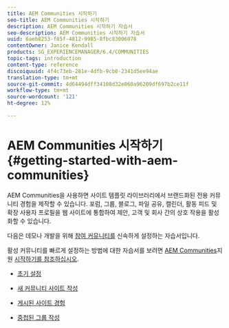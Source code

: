 ```yaml
---
title: AEM Communities 시작하기
seo-title: AEM Communities 시작하기
description: AEM Communities 시작하기 자습서
seo-description: AEM Communities 시작하기 자습서
uuid: 6aeb8253-f85f-4812-9985-8fbc83006078
contentOwner: Janice Kendall
products: SG_EXPERIENCEMANAGER/6.4/COMMUNITIES
topic-tags: introduction
content-type: reference
discoiquuid: 4f4c73eb-281e-4dfb-9cb0-2341d5ee94ae
translation-type: tm+mt
source-git-commit: 4d64494dff34108d32e060a96209df697b2ce11f
workflow-type: tm+mt
source-wordcount: '121'
ht-degree: 12%

---
```



# AEM Communities 시작하기 {#getting-started-with-aem-communities}

AEM Communities을 사용하면 사이트 템플릿 라이브러리에서 브랜드화된 전용 커뮤니티 경험을 제작할 수 있습니다. 포럼, 그룹, 블로그, 파일 공유, 캘린더, 활동 피드 및 확장 사용자 프로필을 웹 사이트에 통합하여 제안, 고객 및 회사 간의 상호 작용을 활성화할 수 있습니다.

다음은 데모나 개발을 위해 [참여 커뮤니티를](overview.md#engagement-community) 신속하게 설정하는 자습서입니다.

활성 커뮤니티를 빠르게 설정하는 방법에 대한 자습서를 보려면 [AEM Communities](overview.md#enablement-community)지원 [시작하기를 참조하십시오](getting-started-enablement.md).

* [초기 설정](setup.md)

* [새 커뮤니티 사이트 작성](create-site.md)

* [게시된 사이트 경험](published-site.md)

* [중첩된 그룹 작성](nested-groups.md)

